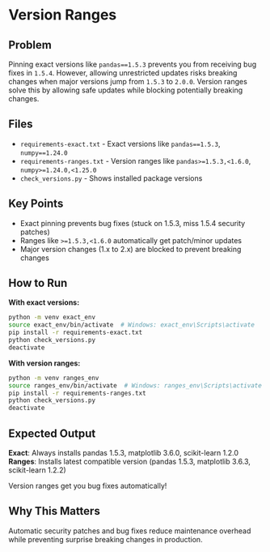 # Version Ranges

## Problem

Pinning exact versions like `pandas==1.5.3` prevents you from receiving bug fixes in `1.5.4`. However, allowing unrestricted updates risks breaking changes when major versions jump from `1.5.3` to `2.0.0`. Version ranges solve this by allowing safe updates while blocking potentially breaking changes.

## Files

- `requirements-exact.txt` - Exact versions like `pandas==1.5.3`, `numpy==1.24.0`
- `requirements-ranges.txt` - Version ranges like `pandas>=1.5.3,<1.6.0`, `numpy>=1.24.0,<1.25.0`
- `check_versions.py` - Shows installed package versions

## Key Points

- Exact pinning prevents bug fixes (stuck on 1.5.3, miss 1.5.4 security patches)
- Ranges like `>=1.5.3,<1.6.0` automatically get patch/minor updates
- Major version changes (1.x to 2.x) are blocked to prevent breaking changes

## How to Run

**With exact versions:**
```bash
python -m venv exact_env
source exact_env/bin/activate  # Windows: exact_env\Scripts\activate
pip install -r requirements-exact.txt
python check_versions.py
deactivate
```

**With version ranges:**
```bash
python -m venv ranges_env
source ranges_env/bin/activate  # Windows: ranges_env\Scripts\activate
pip install -r requirements-ranges.txt
python check_versions.py
deactivate
```

## Expected Output

**Exact**: Always installs pandas 1.5.3, matplotlib 3.6.0, scikit-learn 1.2.0
**Ranges**: Installs latest compatible version (pandas 1.5.3, matplotlib 3.6.3, scikit-learn 1.2.2)

Version ranges get you bug fixes automatically!

## Why This Matters

Automatic security patches and bug fixes reduce maintenance overhead while preventing surprise breaking changes in production.